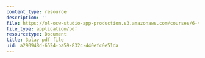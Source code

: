 ```yaml
---
content_type: resource
description: ''
file: https://ol-ocw-studio-app-production.s3.amazonaws.com/courses/6-450-principles-of-digital-communications-i-fall-2006/a290948d6524ba59832c440efc0e51da_DnQruAbpusc.pdf
file_type: application/pdf
resourcetype: Document
title: 3play pdf file
uid: a290948d-6524-ba59-832c-440efc0e51da
---
```

